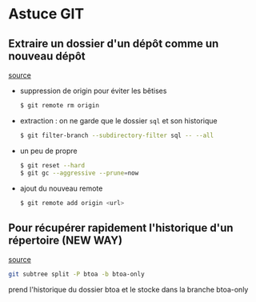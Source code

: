 # Astuce GIT

## Extraire un dossier d'un dépôt comme un nouveau dépôt

[source](http://www.duchatelet.net/blog/?post/2013/05/30/Extraire-un-dossier-d-un-d%C3%A9p%C3%B4t-Git%2C-et-en-faire-un-autre-d%C3%A9p%C3%B4t)

* suppression de origin pour éviter les bêtises

    ```bash
    $ git remote rm origin
    ```

* extraction : on ne garde que le dossier `sql` et son historique

    ```bash
    $ git filter-branch --subdirectory-filter sql -- --all
    ```

* un peu de propre

    ```bash
    $ git reset --hard
    $ git gc --aggressive --prune=now
    ```

* ajout du nouveau remote

    ```bash
    $ git remote add origin <url>
    ```

## Pour récupérer rapidement l'historique d'un répertoire (NEW WAY)

[source](http://stackoverflow.com/questions/359424/detach-subdirectory-into-separate-git-repository/17864475#17864475)

```bash
git subtree split -P btoa -b btoa-only
```

prend l'historique du dossier btoa et le stocke dans la branche btoa-only


